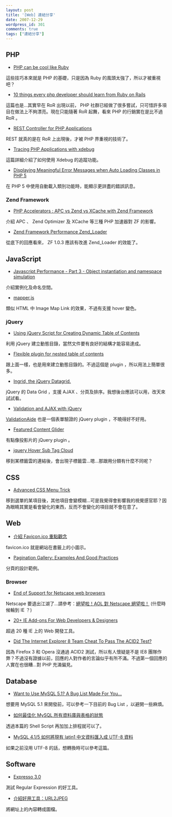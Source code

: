 ```yaml
---
layout: post
title: '[Web] 連結分享'
date: 2007-12-29
wordpress_id: 301
comments: true
tags: ["連結分享"]
---
```


<!--more-->

## PHP

* [PHP can be cool like Ruby](http://codesnipers.com/?q=php-can-be-cool-like-ruby)

這些技巧本來就是 PHP 的基礎，只是因為 Ruby 的風頭太強了，所以才被重視吧？

* [10 things every php developer should learn from Ruby on Rails](http://reinholdweber.com/?p=6)

這篇也是...其實早在 RoR 出現以前， PHP 社群已經做了很多嘗試，只可惜許多項目在做法上不夠漂亮。現在只能隨著 RoR 起舞，看來 PHP 的行銷實在是比不過 RoR 。

* [REST Controller for PHP Applications](http://jan.prima.de/~jan/plok/archives/115-REST-Controller-for-PHP-Applications.html)

REST 就真的是在 RoR 上出現後，才被 PHP 界重視的技術了。

* [Tracing PHP Applications with xdebug](http://devzone.zend.com/article/2871-Tracing-PHP-Applications-with-xdebug)

這篇詳細介紹了如何使用 Xdebug 的追蹤功能。

* [Displaying Meaningful Error Messages when Auto Loading Classes in PHP 5](http://www.devshed.com/c/a/PHP/Displaying-Meaningful-Error-Messages-when-Auto-Loading-Classes-in-PHP-5/)

在 PHP 5 中使用自動載入類別功能時，能顯示更詳盡的錯誤訊息。



### Zend Framework

* [PHP Accelerators : APC vs Zend vs XCache with Zend Framework](http://blog.digitalstruct.com/2007/12/23/php-accelerators-apc-vs-zend-vs-xcache-with-zend-framework/)

介紹 APC 、 Zend Optimizer 及 XCache 等三種 PHP 加速器對 ZF 的影響。

* [Zend Framework Performance Zend_Loader](http://blog.digitalstruct.com/2007/12/23/zend-framework-performance-zend_loader/)

從底下的回應看來， ZF 1.0.3 應該有改進 Zend_Loader 的效能了。



## JavaScript

* [Javascript Performance - Part 3 - Object instantiation and namespace simulation](http://www.hrcerqueira.com/javascript-performance-part-3-object-instantiation-and-namespace-simulation/)

介紹實例化及命名空間。

* [mapper.js](http://www.netzgesta.de/mapper/)

類似 HTML 中 Image Map Link 的效果，不過有支援 hover 變色。



### jQuery

* [Using jQuery Script for Creating Dynamic Table of Contents](http://www.packtpub.com/article/using-jquery-script-for-creating-dynamic-table-of-contents/lt)

利用 jQuery 建立動態目錄，當然文件要有良好的結構才能容易達成。

* [Flexible plugin for nested table of contents](http://blog.rebeccamurphey.com/2007/12/24/jquery-table-of-contents-plugin-nested/)

跟上面一樣，也是用來建立動態目錄的。不過這個是 plugin ，所以用法上簡單很多。

* [Ingrid, the jQuery Datagrid.](http://reconstrukt.com/ingrid/)

jQuery 的 Data Grid ，支援 AJAX 、分頁及排序。我想後台應該可以用，改天來試試看。

* [Validation and AJAX with jQuery](http://www.prodevtips.com/2007/12/28/validation-and-ajax-with-jquery/)

[ValidationAide](http://www.stebrennan.force9.co.uk/validationaide/index.htm) 也是一個表單驗證的 jQuery plugin ，不曉得好不好用。

* [Featured Content Glider](http://www.dynamicdrive.com/dynamicindex17/featuredcontentglider.htm)

有點像投影片的 jQuery plugin 。

* [jquery Hover Sub Tag Cloud](http://www.noupe.com/ajax/jquery-hover-sub-tag-cloud.html)

移到某標籤雲的連結後，會出現子標籤雲...嗯...那跟用分類有什麼不同呢？



## CSS

* [Advanced CSS Menu Trick](http://www.3point7designs.com/blog/2007/12/22/advanced-css-menu-trick/)

移到選單的某項目後，其他項目會變模糊...可是我覺得會影響我的視覺感官耶？因為眼睛其實是看會變化的東西，反而不會變化的項目就不會在意了。



## Web

* [ 介紹 Favicon.ico 重點觀念](http://blog.miniasp.com/post/2007/12/Introduce-faviconico-and-important-concept.aspx)

favicon.ico 就是網站在書籤上的小圖示。

* [Pagination Gallery: Examples And Good Practices](http://www.smashingmagazine.com/2007/11/16/pagination-gallery-examples-and-good-practices/)

分頁的設計範例。



### Browser

* [End of Support for Netscape web browsers](http://blog.netscape.com/2007/12/28/end-of-support-for-netscape-web-browsers/)

Netscape 要退出江湖了...請參考：[絕望啦！AOL 對 Netscape 絕望啦！](http://mozlinks-zh.blogspot.com/2007/12/aol-netscape.html) (什麼時候輪到 IE ？)

* [20+ IE Add-ons For Web Developers &amp; Designers](http://www.techdune.com/2007/10/05/20-ie-add-ons-for-web-developers-designers/)

超過 20 種 IE 上的 Web 開發工具。

* [Did The Internet Explorer 8 Team Cheat To Pass The ACID2 Test?](http://www.jondavis.net/blog/post/2007/12/Did-The-Internet-Explorer-8-Team-Cheat-To-Pass-The-ACID2-Test.aspx)

因為 Firefox 3 和 Opera 沒通過 ACID2 測試，所以有人懷疑是不是 IE8 團隊作弊？不過沒有證據以前，回應的人對作者的言論似乎有所不滿。不過第一個回應的人實在也很糟...對 PHP 充滿偏見。



## Database

* [Want to Use MySQL 5.1? A Bug List Made For You...](http://www.jpipes.com/index.php?/archives/205-Want-to-Use-MySQL-5.1-A-Bug-List-Made-For-You....html)

想要用 MySQL 5.1 來開發前，可以參考一下目前的 Bug List ，以避開一些麻煩。

* [如何最佳化 MySQL 所有資料庫與表格的狀態](http://blog.miniasp.com/post/2007/12/How-to-optimize-all-the-MySQL-tables-of-every-databases.aspx)

透過本篇的 Shell Script 再加加上排程就可以了。

* [MySQL 4.1/5 如何將現有 latin1 中文資料匯入成 UTF-8 資料](http://blog.miniasp.com/post/2007/12/How-to-convert-MySQL-41-and-50-latin1-encoding-to-UTF-8.aspx)

如果之前沒用 UTF-8 的話，想轉換時可以參考這篇。



## Software

* [Expresso  3.0](http://www.ultrapico.com/Expresso.htm)

測試 Regular Expression 的好工具。

* [介紹好用工具：URL2JPEG](http://blog.miniasp.com/post/2007/12/Useful-tools-URL2JPEG.aspx)

將網址上的內容轉成圖檔。


